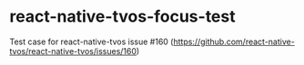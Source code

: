 # react-native-tvos-focus-test

Test case for react-native-tvos issue #160 (https://github.com/react-native-tvos/react-native-tvos/issues/160)
